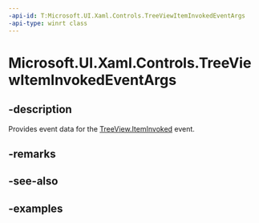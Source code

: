 ```yaml
---
-api-id: T:Microsoft.UI.Xaml.Controls.TreeViewItemInvokedEventArgs
-api-type: winrt class
---
```


<!-- Class syntax.
public class TreeViewItemInvokedEventArgs 
-->

# Microsoft.UI.Xaml.Controls.TreeViewItemInvokedEventArgs

## -description

Provides event data for the [TreeView.ItemInvoked](treeview_iteminvoked.md) event.

## -remarks

## -see-also

## -examples

